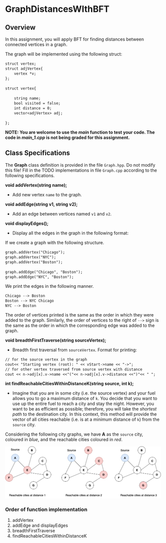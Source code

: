 # GraphDistancesWIthBFT

## Overview

In this assignment, you will apply BFT for finding distances between connected vertices in a graph.

The graph will be implemented using the following struct: 

```
struct vertex;
struct adjVertex{
    vertex *v;
};

struct vertex{

    string name;
    bool visited = false;
    int distance = 0;
    vector<adjVertex> adj;

};
```

**NOTE: You are welcome to use the *main* function to test your code. The code in *main_1.cpp* is not being graded for this assignment.**

## Class Specifications

The **Graph** class definition is provided in the file `Graph.hpp`. Do not modify this file! Fill in the TODO implementations in file `Graph.cpp` according to the following specifications. 

**void addVertex(string name);** 
+ Add new vertex `name` to the graph.

**void addEdge(string v1, string v2);** 
+ Add an edge between vertices named `v1` and `v2`.

**void displayEdges();** 
+ Display all the edges in the graph in the following format:

If we create a graph with the following structure.

```
graph.addVertex("Chicago");
graph.addVertex("NYC");
graph.addVertex("Boston");

graph.addEdge("Chicago", "Boston");
graph.addEdge("NYC", "Boston");
```

We print the edges in the following manner.

```
Chicago --> Boston
Boston --> NYC Chicago
NYC --> Boston
```

The order of vertices printed is the same as the order in which they were added to the graph. Similarly, the order of vertices to the right of `-->` sign is the same as the order in which the
corresponding edge was added to the graph.

**void breadthFirstTraverse(string sourceVertex);**
+ Breadth first traversal from `sourceVertex`. Format for printing:

```
// for the source vertex in the graph
cout<< "Starting vertex (root): " << vStart->name << "->";
// for other vertex traversed from source vertex with distance
cout << n->adj[x].v->name <<"("<< n->adj[x].v->distance <<")"<< " ";
```

**int findReachableCitiesWithinDistanceK(string source, int k);**
+ Imagine that you are in some city (i.e. the source vertex) and your fuel allows you to go a maximum distance of  `k`.  You decide that you want to use up the entire fuel to reach a city and stay the night. However, you want to be as efficient as possible; therefore, you will take the *shortest path* to the destination city. In this context, this method will provide the vector of all cities reachable (i.e. is at a minimum distance of `k`) from the `source` city.
  
Considering the following city graphs, we have **A** as the `source` city, coloured in *blue*, and the reachable cities coloured in *red*. 

![image info](assn-8.jpeg)


### Order of function implementation

1. addVertex
2. addEdge and displayEdges
3. breadthFirstTraverse
4. findReachableCitiesWithinDistanceK
